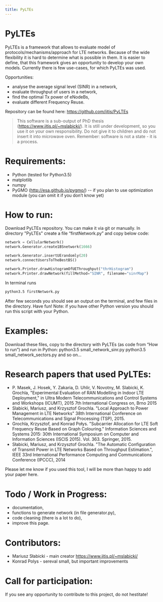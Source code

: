```yaml
---
title: PyLTEs
---
```


# PyLTEs

PyLTEs is a framework that allows to evaluate model of protocols/mechanisms/approach for LTE networks. Because of the wide flexibility it is hard to determine what is possible in them. It is easier to define, that this framework gives an opportunity to develop your own models. Currently there is few use-cases, for which PyLTEs was used. 

Opportunities:
- analyse the average signal level (SINR) in a network,
- evaluate throughput of users in a network,
- find the optimal Tx power of eNodeBs,
- evaluate different Frequency Reuse.

Repository can be found here: https://github.com/iitis/PyLTEs

>This software is a sub-output of PhD thesis (https://www.iitis.pl/~mslabicki/). It is still under development, so you use it on your own responsibility. Do not give it to children and do not insert it into microwave oven. Remember: software is not a state - it is a process.

# Requirements:
- Python (tested for Python3.5)
- matplotlib
- numpy
- PyGMO (http://esa.github.io/pygmo/) -- if you plan to use optimization module (you can omit it if you don’t know yet)

# How to run:
Download PyLTEs repository. You can make it via git or manually. In directory "PyLTEs" create a file “firstNetwork.py” and copy below code:
```python
network = CellularNetwork()
network.Generator.create1BSnetwork(1666)

network.Generator.insertUErandomly(20)
network.connectUsersToTheBestBS()

network.Printer.drawHistogramOfUEThroughput("thrHistogram")
network.Printer.drawNetwork(fillMethod="SINR", filename="sinrMap")
```
In terminal runs
```bash
python3.5 firstNetwork.py
```
After few seconds you should see an output on the terminal, and few files in the directory. Have fun!
Note: if you have other Python version you should run this script with your Python.

# Examples:
Download these files, copy to the directory with PyLTEs (as code from “How to run”) and run in Python:
python3.5 small_network_sinr.py
python3.5 small_network_sectors.py
and so on...

# Research papers that used PyLTEs:
- P. Masek, J. Hosek, Y. Zakaria, D. Uhlir, V. Novotny, M. Slabicki, K. Grochla, "Experimental Evaluation of RAN Modelling in Indoor LTE Deployment," in Ultra Modern Telecommunications and Control Systems and Workshops (ICUMT), 2015 7th International Congress on, Brno 2015
- Slabicki, Mariusz, and Krzysztof Grochla. "Local Approach to Power Management in LTE Networks" 38th International Conference on Telecommunications and Signal Processing (TSP), 2015. 
- Grochla, Krzysztof, and Konrad Połys. "Subcarrier Allocation for LTE Soft Frequency Reuse Based on Graph Colouring." Information Sciences and Systems 2015: 30th International Symposium on Computer and Information Sciences (ISCIS 2015). Vol. 363. Springer, 2015.
- Słabicki, Mariusz, and Krzysztof Grochla. "The Automatic Configuration of Transmit Power in LTE Networks Based on Throughput Estimation.", IEEE 33rd International Performance Computing and Communications Conference (IPCCC), 2014

Please let me know if you used this tool, I will be more than happy to add your paper here.

# Todo / Work in Progress:
- documentation,
- functions to generate network (in file generator.py),
- code cleaning (there is a lot to do),
- improve this page.

# Contributors:
- Mariusz Słabicki - main creator https://www.iitis.pl/~mslabicki/
- Konrad Polys - sereval small, but important improvements

# Call for participation:
If you see any opportunity to contribute to this project, do not hestitate!
